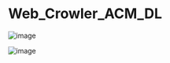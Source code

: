 # Web_Crowler_ACM_DL
![image](https://user-images.githubusercontent.com/114800813/221257301-13cedf98-042b-40fc-bcd5-678301d93e40.png)


![image](https://user-images.githubusercontent.com/114800813/221257332-2c4c0389-985f-4d64-b92b-c269b1a1696f.png)
